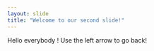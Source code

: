 ```yaml
---
layout: slide
title: "Welcome to our second slide!"
---
```

Hello everybody !
Use the left arrow to go back!
